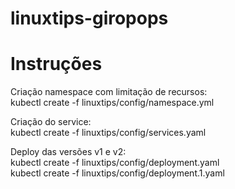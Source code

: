# linuxtips-giropops

# Instruções
Criação namespace com limitação de recursos:   
kubectl create -f linuxtips/config/namespace.yml  

Criação do service:   
kubectl create -f linuxtips/config/services.yaml  

Deploy das versões v1 e v2:  
kubectl create -f linuxtips/config/deployment.yaml  
kubectl create -f linuxtips/config/deployment.1.yaml  

